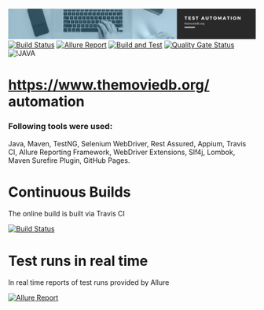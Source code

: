![IMG](https://github.com/romangitlab/movie-db/blob/master/src/main/resources/files/images/automation.jpg)
[![Build Status](https://api.travis-ci.org/romangitlab/movie-db.svg?branch=master)](https://travis-ci.org/github/romangitlab/movie-db)
[![Allure Report](https://img.shields.io/badge/Allure%20Report-2.10.0-orange.svg)](https://romangitlab.github.io/movie-db/)
[![Build and Test](https://github.com/romangitlab/movie-db/actions/workflows/main.yml/badge.svg)](https://github.com/romangitlab/movie-db/actions/workflows/main.yml)
[![Quality Gate Status](https://sonarcloud.io/api/project_badges/measure?project=romangitlab_movie-db&metric=alert_status)](https://sonarcloud.io/dashboard?id=romangitlab_movie-db)
![!JAVA](https://img.shields.io/badge/language-java-critical?style=flat-square)

# https://www.themoviedb.org/ automation

### Following tools were used:
Java, Maven, TestNG, Selenium WebDriver, Rest Assured, Appium, Travis CI, Allure Reporting Framework, WebDriver Extensions, Slf4j, Lombok, Maven Surefire Plugin, GitHub Pages.

# Continuous Builds
The online build is built via Travis CI

[![Build Status](https://api.travis-ci.org/romangitlab/movie-db.svg?branch=master)](https://travis-ci.org/github/romangitlab/movie-db)

# Test runs in real time  
In real time reports of test runs provided by Allure

[![Allure Report](https://img.shields.io/badge/Allure%20Report-2.10.0-orange.svg)](https://romangitlab.github.io/movie-db/)
